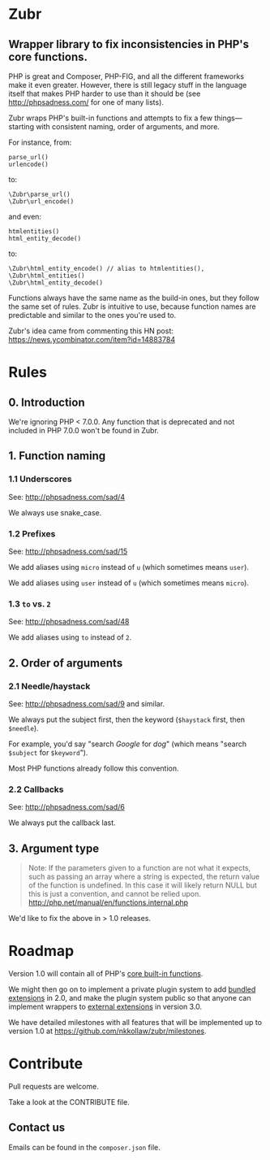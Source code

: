 # Zubr

## Wrapper library to fix inconsistencies in PHP's core functions.

PHP is great and Composer, PHP-FIG, and all the different frameworks make it even greater. However, there is still legacy stuff in the language itself that makes PHP harder to use than it should be (see http://phpsadness.com/ for one of many lists).

Zubr wraps PHP's built-in functions and attempts to fix a few things—starting with consistent naming, order of arguments, and more.

For instance, from:

    parse_url()
    urlencode()
    
to:

    \Zubr\parse_url()
    \Zubr\url_encode()
    
and even:

    htmlentities()
    html_entity_decode()
    
to:

    \Zubr\html_entity_encode() // alias to htmlentities(), \Zubr\html_entities()
    \Zubr\html_entity_decode()
    
Functions always have the same name as the build-in ones, but they follow the same set of rules. Zubr is intuitive to use, because function names are predictable and similar to the ones you're used to. 

Zubr's idea came from commenting this HN post: https://news.ycombinator.com/item?id=14883784
    
# Rules

## 0. Introduction

We're ignoring PHP < 7.0.0. Any function that is deprecated and not included in PHP 7.0.0 won't be found in Zubr.
    
## 1. Function naming

### 1.1 Underscores

See: http://phpsadness.com/sad/4

We always use snake_case.

### 1.2 Prefixes

See: http://phpsadness.com/sad/15

We add aliases using `micro` instead of `u` (which sometimes means `user`).

We add aliases using `user` instead of `u` (which sometimes means `micro`).

### 1.3 `to` vs. `2`

See: http://phpsadness.com/sad/48

We add aliases using `to` instead of `2`.

## 2. Order of arguments

### 2.1 Needle/haystack

See: http://phpsadness.com/sad/9 and similar.

We always put the subject first, then the keyword (`$haystack` first, then `$needle`).

For example, you'd say "search *Google* for *dog*" (which means "search `$subject` for `$keyword`").

Most PHP functions already follow this convention.

### 2.2 Callbacks

See: http://phpsadness.com/sad/6

We always put the callback last.

## 3. Argument type

> Note: If the parameters given to a function are not what it expects, such as passing an array where a string is expected, the return value of the function is undefined. In this case it will likely return NULL but this is just a convention, and cannot be relied upon. http://php.net/manual/en/functions.internal.php

We'd like to fix the above in > 1.0 releases.

# Roadmap

Version 1.0 will contain all of PHP's [core built-in functions](http://php.net/manual/en/extensions.membership.php#extensions.membership.core).

We might then go on to implement a private plugin system to add [bundled extensions](http://php.net/manual/en/extensions.membership.php#extensions.membership.bundled) in 2.0, and make the plugin system public so that anyone can implement wrappers to [external extensions](http://php.net/manual/en/extensions.membership.php#extensions.membership.external) in version 3.0.

We have detailed milestones with all features that will be implemented up to version 1.0 at https://github.com/nkkollaw/zubr/milestones.

# Contribute

Pull requests are welcome.

Take a look at the CONTRIBUTE file. 
    
## Contact us

Emails can be found in the `composer.json` file.



